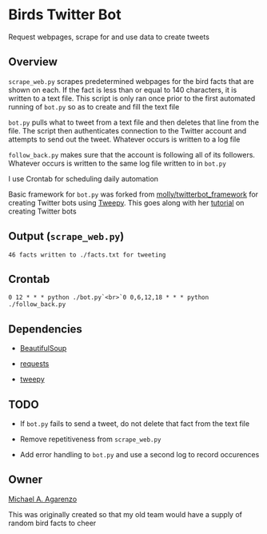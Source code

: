 # Birds Twitter Bot

Request webpages, scrape for and use data to create tweets

## Overview

`scrape_web.py` scrapes predetermined webpages for the bird facts that are shown on each. If the fact is less than or equal to 140 characters, it is written to a text file. This script is only ran once prior to the first automated running of `bot.py` so as to create and fill the text file

`bot.py` pulls what to tweet from a text file and then deletes that line from the file. The script then authenticates connection to the Twitter account and attempts to send out the tweet. Whatever occurs is written to a log file

`follow_back.py` makes sure that the account is following all of its followers. Whatever occurs is written to the same log file written to in `bot.py`

I use Crontab for scheduling daily automation

Basic framework for `bot.py` was forked from [molly/twitterbot_framework](https://github.com/molly/twitterbot_framework) for creating Twitter bots using [Tweepy](http://www.tweepy.org). This goes along with her [tutorial](http://blog.mollywhite.net/twitter-bots-pt2/) on creating Twitter bots

## Output (`scrape_web.py`)

```
46 facts written to ./facts.txt for tweeting
```

## Crontab

```
0 12 * * * python ./bot.py`<br>`0 0,6,12,18 * * * python ./follow_back.py
```

## Dependencies

* [BeautifulSoup](https://www.crummy.com/software/BeautifulSoup/bs4/doc/)

* [requests](http://docs.python-requests.org/en/master/)

* [tweepy](http://www.tweepy.org)

## TODO

* If `bot.py` fails to send a tweet, do not delete that fact from the text file

* Remove repetitiveness from `scrape_web.py`

* Add error handling to `bot.py` and use a second log to record occurences

## Owner

[Michael A. Agarenzo](https://magarenzo.com)

This was originally created so that my old team would have a supply of random bird facts to cheer
